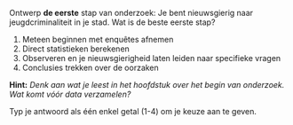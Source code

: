 Ontwerp **de eerste** stap van onderzoek: Je bent nieuwsgierig naar jeugdcriminaliteit in je stad. Wat is de beste eerste stap?

1. Meteen beginnen met enquêtes afnemen
2. Direct statistieken berekenen
3. Observeren en je nieuwsgierigheid laten leiden naar specifieke vragen
4. Conclusies trekken over de oorzaken

**Hint:** *Denk aan wat je leest in het hoofdstuk over het begin van onderzoek. Wat komt vóór data verzamelen?*

Typ je antwoord als één enkel getal (1-4) om je keuze aan te geven.